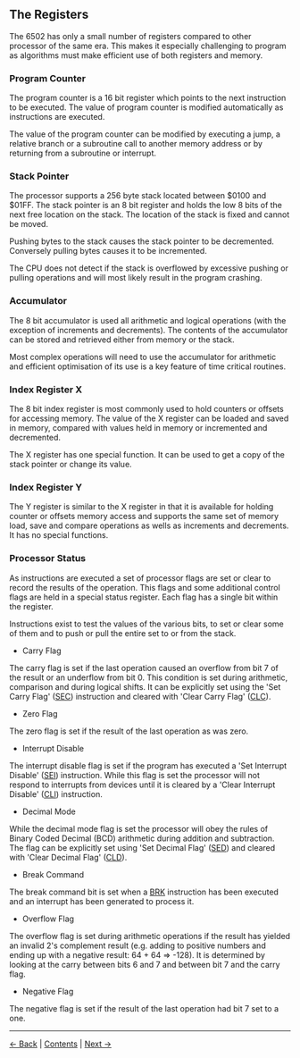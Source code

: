 The Registers
-------------

The 6502 has only a small number of registers compared to other processor of the same era. This makes it especially challenging to program as algorithms must make efficient use of both registers and memory.

### Program Counter
The program counter is a 16 bit register which points to the next instruction to be executed. The value of program counter is modified automatically as instructions are executed.

The value of the program counter can be modified by executing a jump, a relative branch or a subroutine call to another memory address or by returning from a subroutine or interrupt.

### Stack Pointer
The processor supports a 256 byte stack located between $0100 and $01FF. The stack pointer is an 8 bit register and holds the low 8 bits of the next free location on the stack. The location of the stack is fixed and cannot be moved.

Pushing bytes to the stack causes the stack pointer to be decremented. Conversely pulling bytes causes it to be incremented.

The CPU does not detect if the stack is overflowed by excessive pushing or pulling operations and will most likely result in the program crashing.

### Accumulator
The 8 bit accumulator is used all arithmetic and logical operations (with the exception of increments and decrements). The contents of the accumulator can be stored and retrieved either from memory or the stack.

Most complex operations will need to use the accumulator for arithmetic and efficient optimisation of its use is a key feature of time critical routines.

### Index Register X
The 8 bit index register is most commonly used to hold counters or offsets for accessing memory. The value of the X register can be loaded and saved in memory, compared with values held in memory or incremented and decremented.

The X register has one special function. It can be used to get a copy of the stack pointer or change its value.

### Index Register Y
The Y register is similar to the X register in that it is available for holding counter or offsets memory access and supports the same set of memory load, save and compare operations as wells as increments and decrements. It has no special functions.


### Processor Status
As instructions are executed a set of processor flags are set or clear to record the results of the operation. This flags and some additional control flags are held in a special status register. Each flag has a single bit within the register.

Instructions exist to test the values of the various bits, to set or clear some of them and to push or pull the entire set to or from the stack.

- Carry Flag

The carry flag is set if the last operation caused an overflow from bit 7 of the result or an underflow from bit 0. This condition is set during arithmetic, comparison and during logical shifts. It can be explicitly set using the 'Set Carry Flag' ([SEC](Reference.md#SEC)) instruction and cleared with 'Clear Carry Flag' ([CLC](Reference.md#CLC)).

- Zero Flag

The zero flag is set if the result of the last operation as was zero.

- Interrupt Disable

The interrupt disable flag is set if the program has executed a 'Set Interrupt Disable' ([SEI](Reference.md#SEI)) instruction. While this flag is set the processor will not respond to interrupts from devices until it is cleared by a 'Clear Interrupt Disable' ([CLI](CLI)) instruction.

- Decimal Mode

While the decimal mode flag is set the processor will obey the rules of Binary Coded Decimal (BCD) arithmetic during addition and subtraction. The flag can be explicitly set using 'Set Decimal Flag' ([SED](Reference.md#SED)) and cleared with 'Clear Decimal Flag' ([CLD](Reference.md#CLD)).

- Break Command

The break command bit is set when a [BRK](Reference.md#) instruction has been executed and an interrupt has been generated to process it.

- Overflow Flag

The overflow flag is set during arithmetic operations if the result has yielded an invalid 2's complement result (e.g. adding to positive numbers and ending up with a negative result: 64 + 64 => -128). It is determined by looking at the carry between bits 6 and 7 and between bit 7 and the carry flag.

- Negative Flag

The negative flag is set if the result of the last operation had bit 7 set to a one.

--------------------------------------------------
[&larr; Back](Architecture.md) | [Contents](README.md) | [Next &rarr;](Instructions.md)